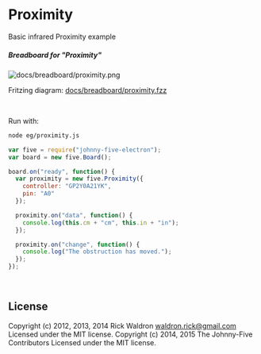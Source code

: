 <!--remove-start-->

# Proximity

<!--remove-end-->


Basic infrared Proximity example





##### Breadboard for "Proximity"



![docs/breadboard/proximity.png](breadboard/proximity.png)<br>

Fritzing diagram: [docs/breadboard/proximity.fzz](breadboard/proximity.fzz)

&nbsp;




Run with:
```bash
node eg/proximity.js
```


```javascript
var five = require("johnny-five-electron");
var board = new five.Board();

board.on("ready", function() {
  var proximity = new five.Proximity({
    controller: "GP2Y0A21YK",
    pin: "A0"
  });

  proximity.on("data", function() {
    console.log(this.cm + "cm", this.in + "in");
  });

  proximity.on("change", function() {
    console.log("The obstruction has moved.");
  });
});

```








&nbsp;

<!--remove-start-->

## License
Copyright (c) 2012, 2013, 2014 Rick Waldron <waldron.rick@gmail.com>
Licensed under the MIT license.
Copyright (c) 2014, 2015 The Johnny-Five Contributors
Licensed under the MIT license.

<!--remove-end-->
